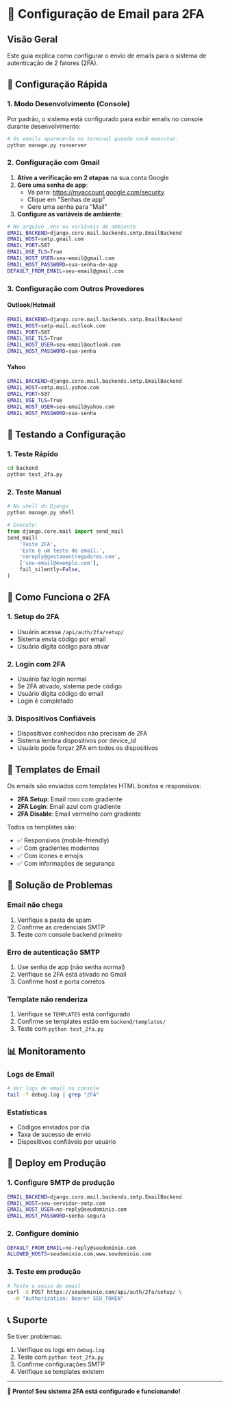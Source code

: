 # 📧 Configuração de Email para 2FA

## Visão Geral

Este guia explica como configurar o envio de emails para o sistema de autenticação de 2 fatores (2FA).

## 🚀 Configuração Rápida

### 1. Modo Desenvolvimento (Console)
Por padrão, o sistema está configurado para exibir emails no console durante desenvolvimento:

```bash
# Os emails aparecerão no terminal quando você executar:
python manage.py runserver
```

### 2. Configuração com Gmail

1. **Ative a verificação em 2 etapas** na sua conta Google
2. **Gere uma senha de app**:
   - Vá para: https://myaccount.google.com/security
   - Clique em "Senhas de app"
   - Gere uma senha para "Mail"
3. **Configure as variáveis de ambiente**:

```bash
# No arquivo .env ou variáveis de ambiente
EMAIL_BACKEND=django.core.mail.backends.smtp.EmailBackend
EMAIL_HOST=smtp.gmail.com
EMAIL_PORT=587
EMAIL_USE_TLS=True
EMAIL_HOST_USER=seu-email@gmail.com
EMAIL_HOST_PASSWORD=sua-senha-de-app
DEFAULT_FROM_EMAIL=seu-email@gmail.com
```

### 3. Configuração com Outros Provedores

#### Outlook/Hotmail
```bash
EMAIL_BACKEND=django.core.mail.backends.smtp.EmailBackend
EMAIL_HOST=smtp-mail.outlook.com
EMAIL_PORT=587
EMAIL_USE_TLS=True
EMAIL_HOST_USER=seu-email@outlook.com
EMAIL_HOST_PASSWORD=sua-senha
```

#### Yahoo
```bash
EMAIL_BACKEND=django.core.mail.backends.smtp.EmailBackend
EMAIL_HOST=smtp.mail.yahoo.com
EMAIL_PORT=587
EMAIL_USE_TLS=True
EMAIL_HOST_USER=seu-email@yahoo.com
EMAIL_HOST_PASSWORD=sua-senha
```

## 🧪 Testando a Configuração

### 1. Teste Rápido
```bash
cd backend
python test_2fa.py
```

### 2. Teste Manual
```python
# No shell do Django
python manage.py shell

# Execute:
from django.core.mail import send_mail
send_mail(
    'Teste 2FA',
    'Este é um teste de email.',
    'noreply@gestaoentregadores.com',
    ['seu-email@exemplo.com'],
    fail_silently=False,
)
```

## 📱 Como Funciona o 2FA

### 1. **Setup do 2FA**
- Usuário acessa `/api/auth/2fa/setup/`
- Sistema envia código por email
- Usuário digita código para ativar

### 2. **Login com 2FA**
- Usuário faz login normal
- Se 2FA ativado, sistema pede código
- Usuário digita código do email
- Login é completado

### 3. **Dispositivos Confiáveis**
- Dispositivos conhecidos não precisam de 2FA
- Sistema lembra dispositivos por device_id
- Usuário pode forçar 2FA em todos os dispositivos

## 🎨 Templates de Email

Os emails são enviados com templates HTML bonitos e responsivos:

- **2FA Setup**: Email roxo com gradiente
- **2FA Login**: Email azul com gradiente  
- **2FA Disable**: Email vermelho com gradiente

Todos os templates são:
- ✅ Responsivos (mobile-friendly)
- ✅ Com gradientes modernos
- ✅ Com ícones e emojis
- ✅ Com informações de segurança

## 🔧 Solução de Problemas

### Email não chega
1. Verifique a pasta de spam
2. Confirme as credenciais SMTP
3. Teste com console backend primeiro

### Erro de autenticação SMTP
1. Use senha de app (não senha normal)
2. Verifique se 2FA está ativado no Gmail
3. Confirme host e porta corretos

### Template não renderiza
1. Verifique se `TEMPLATES` está configurado
2. Confirme se templates estão em `backend/templates/`
3. Teste com `python test_2fa.py`

## 📊 Monitoramento

### Logs de Email
```bash
# Ver logs de email no console
tail -f debug.log | grep "2FA"
```

### Estatísticas
- Códigos enviados por dia
- Taxa de sucesso de envio
- Dispositivos confiáveis por usuário

## 🚀 Deploy em Produção

### 1. Configure SMTP de produção
```bash
EMAIL_BACKEND=django.core.mail.backends.smtp.EmailBackend
EMAIL_HOST=seu-servidor-smtp.com
EMAIL_HOST_USER=no-reply@seudominio.com
EMAIL_HOST_PASSWORD=senha-segura
```

### 2. Configure domínio
```bash
DEFAULT_FROM_EMAIL=no-reply@seudominio.com
ALLOWED_HOSTS=seudominio.com,www.seudominio.com
```

### 3. Teste em produção
```bash
# Teste o envio de email
curl -X POST https://seudominio.com/api/auth/2fa/setup/ \
  -H "Authorization: Bearer SEU_TOKEN"
```

## 📞 Suporte

Se tiver problemas:
1. Verifique os logs em `debug.log`
2. Teste com `python test_2fa.py`
3. Confirme configurações SMTP
4. Verifique se templates existem

---

**🎉 Pronto! Seu sistema 2FA está configurado e funcionando!**

